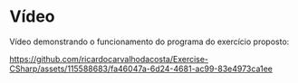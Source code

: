 # Vídeo

Vídeo demonstrando o funcionamento do programa do exercício proposto:

https://github.com/ricardocarvalhodacosta/Exercise-CSharp/assets/115588683/fa46047a-6d24-4681-ac99-83e4973ca1ee
